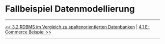 # Fallbeispiel Datenmodellierung

---

[<< 3.2 RDBMS im Vergleich zu spaltenorientierten Datenbanken](modellierung_3_2.md) | [4.1 E-Commerce Beispiel >>](beispiel_4_1.md)

---
